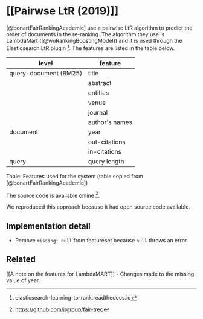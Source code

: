  # [[Pairwse LtR (2019)]]
 [@bonartFairRankingAcademic] use a pairwise LtR algorithm to predict the order of documents in the re-ranking. The algorithm they use is LambdaMart ([@wuRankingBoostingModel]) and it is used through the Elasticsearch LtR plugin [^1]. The features are listed in the table below. 
 
 
 | level                 | feature        |
 | --------------------- | -------------- |
 | query-document (BM25) | title          |
 |                       | abstract       |
 |                       | entities       |
 |                       | venue          |
 |                       | journal        |
 |                       | author's names |
 | document              | year           |
 |                       | out-citations  |
 |                       | in-citations   |
 | query                 | query length   |

Table: Features used for the system (table copied from [@bonartFairRankingAcademic])


The source code is available online [^2]. 




We reproduced this approach because it had open source code available.



 
 ## Implementation detail
 - Remove `missing: null` from featureset because `null` throws an error.
 
 ## Related
 [[A note on the features for LambdaMART]] - Changes made to the missing value of year.
 
          
[^1]: elasticsearch-learning-to-rank.readthedocs.io
[^2]: https://github.com/irgroup/fair-trec